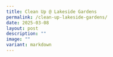 ```yaml
---
title: Clean Up @ Lakeside Gardens
permalink: /clean-up-lakeside-gardens/
date: 2025-03-08
layout: post
description: ""
image: ""
variant: markdown
---
```

